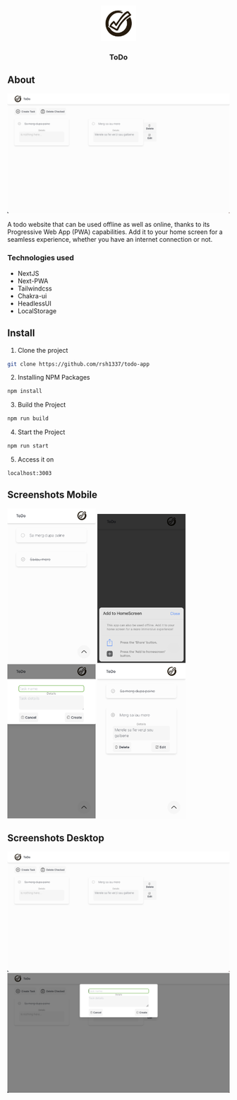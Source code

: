 <div align="center">
  <a href="https://todo.rares-andrei.me">
    <img src="readme/icon2.png" alt="Logo" width="80" height="80">
  </a>
    <h3 align="center">ToDo</h3>
</div>

## About

<img src="readme/homescreen-desktop.png" alt="screenshot">

A todo website that can be used offline as well as online, thanks to its Progressive Web App (PWA) capabilities. Add it to your home screen for a seamless experience, whether you have an internet connection or not.

### Technologies used

* NextJS
* Next-PWA
* Tailwindcss
* Chakra-ui
* HeadlessUI
* LocalStorage

## Install

1. Clone the project
```sh
git clone https://github.com/rsh1337/todo-app
```
2. Installing NPM Packages
```sh
npm install
```
3. Build the Project
```sh
npm run build
```
4. Start the Project
```sh
npm run start
```
5. Access it on
```
localhost:3003
```

## Screenshots Mobile

<img width="200px" src="readme/homescreen-mobile.png" alt="homescreen-mobile"/>

<img width="200px" src="readme/pwaprompt.jpeg" alt="pwa-prompt"/>

<img width="200px" src="readme/create-mobile.png" alt="create-mobile"/>

<img width="200px" src="readme/task-mobile.png" alt="task-mobile"/>

## Screenshots Desktop

<img src="readme/homescreen-desktop.png" alt="homescreen-desktop"/>

<img src="readme/create-desktop.png" alt="create-desktop"/>